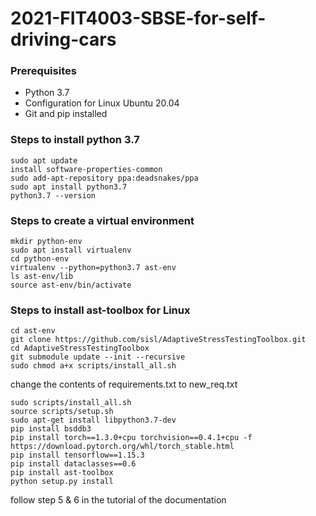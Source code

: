 # **2021-FIT4003-SBSE-for-self-driving-cars**

### **Prerequisites**
- Python 3.7
- Configuration for Linux Ubuntu 20.04
- Git and pip installed

### **Steps to install python 3.7**
```
sudo apt update
install software-properties-common
sudo add-apt-repository ppa:deadsnakes/ppa
sudo apt install python3.7
python3.7 --version
```
### **Steps to create a virtual environment**
```
mkdir python-env
sudo apt install virtualenv
cd python-env
virtualenv --python=python3.7 ast-env
ls ast-env/lib
source ast-env/bin/activate
```
### **Steps to install ast-toolbox for Linux**
``` 
cd ast-env
git clone https://github.com/sisl/AdaptiveStressTestingToolbox.git
cd AdaptiveStressTestingToolbox
git submodule update --init --recursive
sudo chmod a+x scripts/install_all.sh
```
change the contents of requirements.txt to new_req.txt
```
sudo scripts/install_all.sh
source scripts/setup.sh
sudo apt-get install libpython3.7-dev
pip install bsddb3
pip install torch==1.3.0+cpu torchvision==0.4.1+cpu -f https://download.pytorch.org/whl/torch_stable.html
pip install tensorflow==1.15.3
pip install dataclasses==0.6
pip install ast-toolbox
python setup.py install
```
follow step 5 & 6 in the tutorial of the documentation
